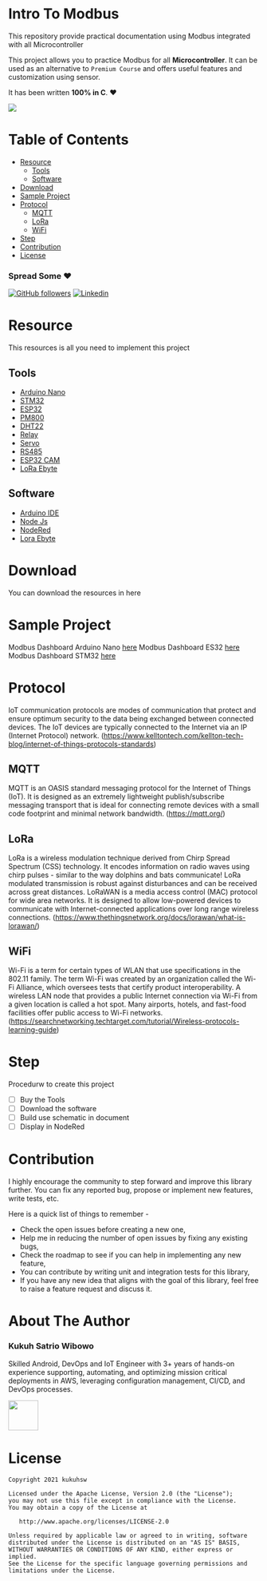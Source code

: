 # Intro To Modbus
This repository provide practical documentation using Modbus integrated with all Microcontroller

This project allows you to practice Modbus for all **Microcontroller**. It can be used as an alternative to `Premium Course` and offers useful features and customization using sensor.

It has been written **100% in C**. ❤️

![](/assets/modbus.jpg)

# Table of Contents
* [Resource](#resource)
    * [Tools](#tools)
    * [Software](#software)
* [Download](#download)
* [Sample Project](#sample-project)
* [Protocol](#protocol)
    * [MQTT](#mqtt)
    * [LoRa](#lora)
    * [WiFi](#wifi)
* [Step](#step)
* [Contribution](#contribution)
* [License](#license)

### Spread Some :heart:
[![GitHub followers](https://img.shields.io/badge/GitHub-100000?style=for-the-badge&logo=github&logoColor=white)](https://github.com/ksatriow)  [![Linkedin](https://img.shields.io/badge/LinkedIn-0077B5?style=for-the-badge&logo=linkedin&logoColor=white)](https://www.linkedin.com/in/kukuh-satrio-wibowo/) 

# Resource

This resources is all you need to implement this project

## Tools
* [Arduino Nano](https://www.arduino.cc/en/pmwiki.php?n=Main/ArduinoBoardNano)
* [STM32](https://alselectro.wordpress.com/2018/11/18/stm32f103-bluepill-getting-started-with-arduino-core/)
* [ESP32](https://makeradvisor.com/esp32-development-boards-review-comparison/)
* [PM800](https://www.se.com/ww/en/product-range-presentation/918-powerlogic-pm800-series/)
* [DHT22](https://learn.adafruit.com/dht)
* [Relay](https://randomnerdtutorials.com/guide-for-relay-module-with-arduino/)
* [Servo](https://www.arduino.cc/reference/en/libraries/servo/)
* [RS485](https://www.lammertbies.nl/comm/info/rs-485)
* [ESP32 CAM](https://randomnerdtutorials.com/esp32-cam-video-streaming-face-recognition-arduino-ide/)
* [LoRa Ebyte](https://www.mischianti.org/2019/10/15/lora-e32-device-for-arduino-esp32-or-esp8266-specs-and-basic-usage-part-1/)

## Software
* [Arduino IDE](https://www.arduino.cc/en/software)
* [Node Js](https://nodejs.org/en/)
* [NodeRed](https://nodered.org/)
* [Lora Ebyte](https://github.com/xreef/LoRa_E32_Series_Library)

# Download

You can download the resources in here
 


# Sample Project

Modbus Dashboard Arduino Nano [here](https://drive.google.com/file/d/1CxAxw0Gray2S3W_t7_ukUqG_CtLuLOVO/view?usp=sharing) 
Modbus Dashboard ES32 [here](https://drive.google.com/file/d/1GDzSGdal77F_KD4pnuZhEQZ5CB_iB7EQ/view?usp=sharing)
Modbus Dashboard STM32 [here](https://drive.google.com/file/d/1c_MFyv9rzcxqOYhDzN8kAOSUK-KZSq0C/view?usp=sharing)

# Protocol
IoT communication protocols are modes of communication that protect and ensure optimum security to the data being exchanged between connected devices. The IoT devices are typically connected to the Internet via an IP (Internet Protocol) network. (https://www.kelltontech.com/kellton-tech-blog/internet-of-things-protocols-standards)

## MQTT
MQTT is an OASIS standard messaging protocol for the Internet of Things (IoT). It is designed as an extremely lightweight publish/subscribe messaging transport that is ideal for connecting remote devices with a small code footprint and minimal network bandwidth. (https://mqtt.org/)

## LoRa
LoRa is a wireless modulation technique derived from Chirp Spread Spectrum (CSS) technology. It encodes information on radio waves using chirp pulses - similar to the way dolphins and bats communicate! LoRa modulated transmission is robust against disturbances and can be received across great distances. LoRaWAN is a media access control (MAC) protocol for wide area networks. It is designed to allow low-powered devices to communicate with Internet-connected applications over long range wireless connections. (https://www.thethingsnetwork.org/docs/lorawan/what-is-lorawan/)

## WiFi
Wi-Fi is a term for certain types of WLAN that use specifications in the 802.11 family. The term Wi-Fi was created by an organization called the Wi-Fi Alliance, which oversees tests that certify product interoperability. A wireless LAN node that provides a public Internet connection via Wi-Fi from a given location is called a hot spot. Many airports, hotels, and fast-food facilities offer public access to Wi-Fi networks. (https://searchnetworking.techtarget.com/tutorial/Wireless-protocols-learning-guide)

# Step
Procedurw to create this project 

- [ ] Buy the Tools
- [ ] Download the software
- [ ] Build use schematic in document
- [ ] Display in NodeRed

# Contribution

I highly encourage the community to step forward and improve this library further. You can fix any reported bug, propose or implement new features, write tests, etc.

Here is a quick list of things to remember -
* Check the open issues before creating a new one,
* Help me in reducing the number of open issues by fixing any existing bugs,
* Check the roadmap to see if you can help in implementing any new feature,
* You can contribute by writing unit and integration tests for this library,
* If you have any new idea that aligns with the goal of this library, feel free to raise a feature request and discuss it.

# About The Author

### Kukuh Satrio Wibowo

Skilled Android, DevOps and IoT Engineer with 3+ years of hands-on experience supporting, automating, and optimizing mission critical deployments in AWS, leveraging configuration management, CI/CD, and DevOps processes. 

<a href="https://www.linkedin.com/in/kukuh-satrio-wibowo/"><img src="https://github.com/aritraroy/social-icons/blob/master/linkedin-icon.png?raw=true" width="60"></a>


# License

```
Copyright 2021 kukuhsw

Licensed under the Apache License, Version 2.0 (the "License");
you may not use this file except in compliance with the License.
You may obtain a copy of the License at

   http://www.apache.org/licenses/LICENSE-2.0

Unless required by applicable law or agreed to in writing, software
distributed under the License is distributed on an "AS IS" BASIS,
WITHOUT WARRANTIES OR CONDITIONS OF ANY KIND, either express or implied.
See the License for the specific language governing permissions and
limitations under the License.
